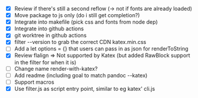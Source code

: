 - [X] Review if there's still a second reflow (-> not if fonts are already loaded)
- [X] Move package to js only (do i still get completion?)
- [X] Integrate into makefile (pick css and fonts from node dep)
- [X] Integrate into github actions
- [X] git worktree in github actions
- [X] filter --version to grab the correct CDN katex.min.css
- [ ] Add a let options = {} that users can pass in as json for renderToString
- [X] Review flalign => Not supported by Katex (but added RawBlock support in the filter for when it is)
- [ ] Change name render-with-katex?
- [ ] Add readme (including goal to match pandoc --katex)
- [ ] Support macros
- [X] Use filter.js as script entry point, similar to eg katex' cli.js
